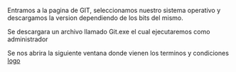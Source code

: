 Entramos a la pagina de GIT, seleccionamos nuestro sistema operativo y descargamos la version dependiendo de los bits del mismo.

Se descargara un archivo llamado Git.exe el cual ejecutaremos como administrador

Se nos abrira la siguiente ventana donde vienen los terminos y condiciones
[logo](./IMAGENES/Captura1.png)
